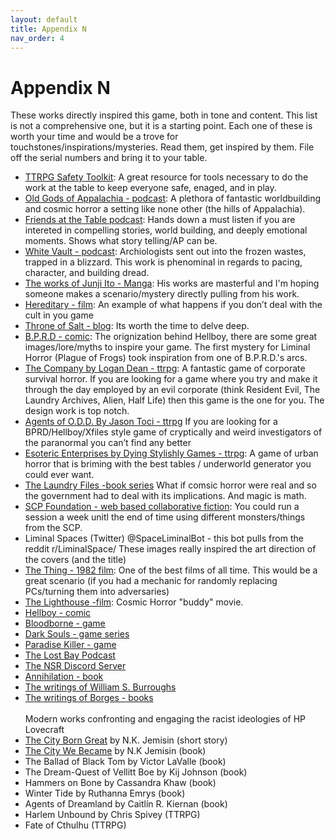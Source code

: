 ```yaml
---
layout: default
title: Appendix N
nav_order: 4
---
```


# Appendix N
These works directly inspired this game, both in tone and content. This list is not a comprehensive one, but it is a starting point. Each one of these is worth your time and would be a trove for touchstones/inspirations/mysteries. Read them, get inspired by them. File off the serial numbers and bring it to your table.

- [TTRPG Safety Toolkit](https://drive.google.com/drive/folders/114jRmhzBpdqkAlhmveis0nmW73qkAZCj): A great resource for tools necessary to do the work at the table to keep everyone safe, enaged, and in play.
- [Old Gods of Appalachia - podcast](https://oldgodsofappalachia.com/about): A plethora of fantastic worldbuilding and cosmic horror a setting like none other (the hills of Appalachia).
- [Friends at the Table podcast](https://friendsatthetable.net/): Hands down a must listen if you are intereted in compelling stories, world building, and deeply emotional moments. Shows what story telling/AP can be.
- [White Vault - podcast](https://thewhitevault.com/): Archiologists sent out into the frozen wastes, trapped in a blizzard. This work is phenominal in regards to pacing, character, and building dread.
- [The works of Junji Ito - Manga](https://en.wikipedia.org/wiki/Junji_Ito): His works are masterful and I'm hoping someone makes a scenario/mystery directly pulling from his work.
- [Hereditary - film](https://en.wikipedia.org/wiki/Hereditary_(film)): An example of what happens if you don’t deal with the cult in you game
- [Throne of Salt - blog](http://throneofsalt.blogspot.com/): Its worth the time to delve deep.
- [B.P.R.D - comic](https://en.wikipedia.org/wiki/Bureau_for_Paranormal_Research_and_Defense): The orignization behind Hellboy, there are some great images/lore/myths to inspire your game. The first mystery for Liminal Horror (Plague of Frogs) took inspiration from one of B.P.R.D.'s arcs.
- [The Company by Logan Dean - ttrpg](https://mega-corp.itch.io/the-company): A fantastic game of corporate survival horror. If you are looking for a game where you try and make it through the day employed by an evil corporate (think Resident Evil, The Laundry Archives, Alien, Half Life) then this game is the one for you. The design work is top notch.
- [Agents of O.D.D. By Jason Toci - ttrpg](https://jasontocci.itch.io/agents-of-the-odd) If you are looking for a BPRD/Hellboy/Xfiles style game of cryptically and weird investigators of the paranormal you can’t find any better
- [Esoteric Enterprises by Dying Stylishly Games - ttrpg](https://www.drivethrurpg.com/product/297833/Esoteric-Enterprises--Complete): A game of urban horror that is briming with the best tables / underworld generator you could ever want.
- [The Laundry Files -book series](https://en.wikipedia.org/wiki/The_Laundry_Files) What if comsic horror were real and so the government had to deal with its implications. And magic is math.
- [SCP Foundation - web based collaborative fiction](http://www.scpwiki.com/): You could run a session a week unitl the end of time using different monsters/things from the SCP.
- Liminal Spaces (Twitter) @SpaceLiminalBot - this bot pulls from the reddit r/LiminalSpace/ These images really inspired the art direction of the covers (and the title)
- [The Thing - 1982 film](https://en.wikipedia.org/wiki/The_Thing_(1982_film)): One of the best films of all time. This would be a great scenario (if you had a mechanic for randomly replacing PCs/turning them into adversaries)
- [The Lighthouse -film](https://en.wikipedia.org/wiki/The_Lighthouse_(2019_film)): Cosmic Horror "buddy" movie.
- [Hellboy - comic](https://en.wikipedia.org/wiki/Hellboy)
- [Bloodborne - game](https://en.wikipedia.org/wiki/Bloodborne)
- [Dark Souls - game series](https://en.wikipedia.org/wiki/Dark_Souls)
- [Paradise Killer - game](https://store.steampowered.com/app/1160220/Paradise_Killer/)
- [The Lost Bay Podcast](https://thelostbayrpg.blogspot.com/)
- [The NSR Discord Server](https://discord.io/newschoolrevolution)
- [Annihilation - book](https://en.wikipedia.org/wiki/Annihilation_(VanderMeer_novel))
- [The writings of William S. Burroughs](https://en.wikipedia.org/wiki/William_S._Burroughs)
- [The writings of Borges - books](https://en.wikipedia.org/wiki/Jorge_Luis_Borges)
<br><br>
Modern works confronting and engaging the racist ideologies of HP Lovecraft
- [The City Born Great](https://www.tor.com/2016/09/28/the-city-born-great/) by N.K. Jemisin (short story)
- [The City We Became](https://www.tor.com/2020/07/07/the-soul-of-a-city-the-city-we-became-by-n-k-jemisin/) by N.K Jemisin (book)
- The Ballad of Black Tom by Victor LaValle (book)
- The Dream-Quest of Vellitt Boe by Kij Johnson (book)
- Hammers on Bone by Cassandra Khaw (book)
- Winter Tide by Ruthanna Emrys (book)
- Agents of Dreamland by Caitlín R. Kiernan (book)
- Harlem Unbound by Chris Spivey (TTRPG)
- Fate of Cthulhu (TTRPG)
